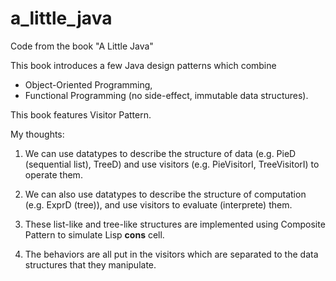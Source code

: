 # a_little_java
Code from the book "A Little Java"

This book introduces a few Java design patterns which combine
* Object-Oriented Programming,
* Functional Programming (no side-effect, immutable data structures).

This book features Visitor Pattern.

My thoughts:

1. We can use datatypes to describe the structure of data (e.g. PieD (sequential list), TreeD)  and use visitors (e.g. PieVisitorI, TreeVisitorI) to operate them.

2. We can also use datatypes to describe the structure of computation (e.g. ExprD (tree)), and use visitors to evaluate (interprete) them.

3. These list-like and tree-like structures are implemented using Composite Pattern to simulate Lisp **cons** cell.

4. The behaviors are all put in the visitors which are separated to the data structures that they manipulate.
